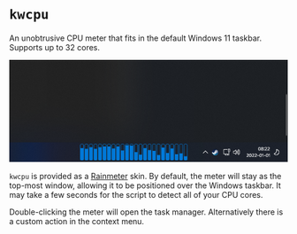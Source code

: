 # `kwcpu`

An unobtrusive CPU meter that fits in the default Windows 11 taskbar. Supports up to 32 cores.

![Screenshot of kwcpu on the Windows 11 taskbar](./img/kwcpu.png)

`kwcpu` is provided as a [Rainmeter](https://www.rainmeter.net/) skin. By default, the meter will stay as the top-most window, allowing it to be positioned over the Windows taskbar. It may take a few seconds for the script to detect all of your CPU cores.

Double-clicking the meter will open the task manager. Alternatively there is a custom action in the context menu.
